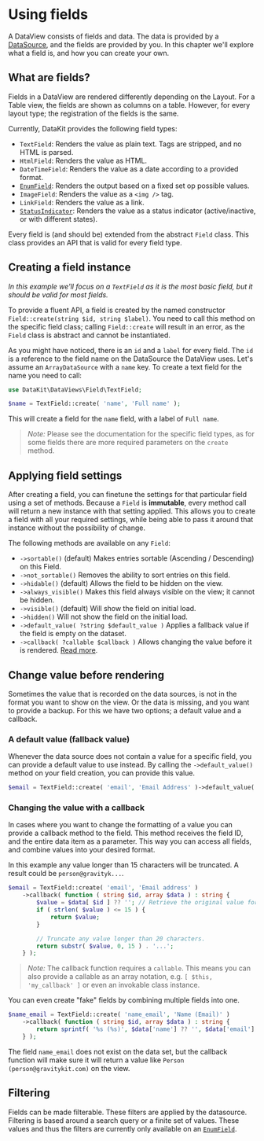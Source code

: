 # Using fields

A DataView consists of fields and data. The data is provided by a [DataSource](../Data-sources/10-create-a-data-source.md),
and the fields are provided by you. In this chapter we'll explore what a field is, and how you can create your own.

## What are fields?

Fields in a DataView are rendered differently depending on the Layout. For a Table view, the fields are shown as columns
on a table. However, for every layout type; the registration of the fields is the same.

Currently, DataKit provides the following field types:

- `TextField`: Renders the value as plain text. Tags are stripped, and no HTML is parsed.
- `HtmlField`: Renders the value as HTML.
- `DateTimeField`: Renders the value as a date according to a provided format.
- [`EnumField`](./20-enum-field.md): Renders the output based on a fixed set op possible values.
- `ImageField`: Renders the value as a `<img />` tag.
- `LinkField`: Renders the value as a link.
- [`StatusIndicator`](./30-status-indicator-field.md): Renders the value as a status indicator (active/inactive, or with different states).

Every field is (and should be) extended from the abstract `Field` class. This class provides an API that is valid
for every field type.

## Creating a field instance

*In this example we'll focus on a `TextField` as it is the most basic field, but it should be valid for most fields.*

To provide a fluent API, a field is created by the named constructor `Field::create(string $id, string $label)`. You
need to call this method on the specific field class; calling `Field::create` will result in an error, as the `Field`
class is abstract and cannot be instantiated.

As you might have noticed, there is an `id` and a `label` for every field. The `id` is a reference to the field name on
the DataSource the DataView uses. Let's assume an `ArrayDataSource` with a `name` key. To create a text field for the
name you need to call:

```php
use DataKit\DataViews\Field\TextField;

$name = TextField::create( 'name', 'Full name' );
```

This will create a field for the `name` field, with a label of `Full name`.

> *Note:* Please see the documentation for the specific field types, as for some fields there are more required
> parameters on the `create` method.

## Applying field settings

After creating a field, you can finetune the settings for that particular field using a set of methods. Because
a `Field` is **immutable**, every method call will return a new instance with that setting applied. This allows you to
create a field with all your required settings, while being able to pass it around that instance without the
possibility of change.

The following methods are available on any `Field`:

- `->sortable()` (default) Makes entries sortable (Ascending / Descending) on this Field.
- `->not_sortable()` Removes the ability to sort entries on this field.
- `->hidable()` (default) Allows the field to be hidden on the view.
- `->always_visible()` Makes this field always visible on the view; it cannot be hidden.
- `->visible()` (default) Will show the field on initial load.
- `->hidden()` Will not show the field on the initial load.
- `->default_value( ?string $default_value )` Applies a fallback value if the field is empty on the dataset.
- `->callback( ?callable $callback )` Allows changing the value before it is
  rendered. [Read more](#change-value-before-rendering).

## Change value before rendering

Sometimes the value that is recorded on the data sources, is not in the format you want to show on the view. Or the data
is missing, and you want to provide a backup. For this we have two options; a default value and a callback.

### A default value (fallback value)

Whenever the data source does not contain a value for a specific field, you can provide a default value to use instead.
By calling the `->default_value()` method on your field creation, you can provide this value.

```php
$email = TextField::create( 'email', 'Email Address' )->default_value( 'Not provided' );
```

### Changing the value with a callback

In cases where you want to change the formatting of a value you can provide a callback method to the field. This method
receives the field ID, and the entire data item as a parameter. This way you can access all fields, and combine values
into your desired format.

In this example any value longer than 15 characters will be truncated. A result could be `person@gravityk...`.

```php
$email = TextField::create( 'email', 'Email address' )
    ->callback( function ( string $id, array $data ) : string {
        $value = $data[ $id ] ?? ''; // Retrieve the original value for this field.
        if ( strlen( $value ) <= 15 ) {
            return $value;
        }

        // Truncate any value longer than 20 characters.
        return substr( $value, 0, 15 ) . '...';
    } );
```

> *Note:* The callback function requires a `callable`. This means you can also provide a callable as an array notation,
> e.g. `[ $this, 'my_callback' ]` or even an invokable class instance.

You can even create "fake" fields by combining multiple fields into one.

```php
$name_email = TextField::create( 'name_email', 'Name (Email)' )
    ->callback( function ( string $id, array $data ) : string {
        return sprintf( '%s (%s)', $data['name'] ?? '', $data['email'] ?? '' );
    } );
```

The field `name_email` does not exist on the data set, but the callback function will make sure it will return a value
like `Person (person@gravitykit.com)` on the view.

## Filtering

Fields can be made filterable. These filters are applied by the datasource. Filtering is based around a search query or
a finite set of values. These values and thus the filters are currently only available on
an [`EnumField`](./20-enum-field.md).
